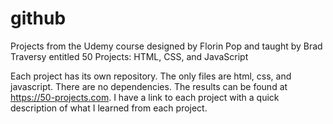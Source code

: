 # github
Projects from the Udemy course designed by Florin Pop and taught by Brad Traversy entitled 50 Projects: HTML, CSS, and JavaScript

Each project has its own repository.  The only files are html, css, and javascript.  There are no dependencies.  The results can be found at https://50-projects.com.  I have a link to each project with a quick description of what I learned from each project.
